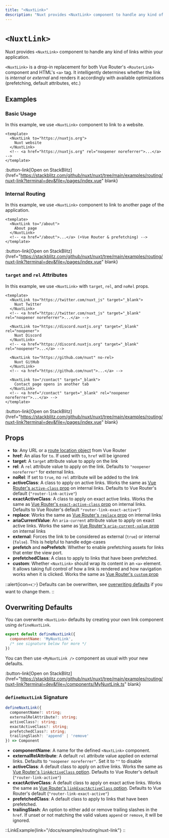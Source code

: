 ```yaml
---
title: "<NuxtLink>"
description: "Nuxt provides <NuxtLink> component to handle any kind of links within your application."
---
```


# `<NuxtLink>`

Nuxt provides `<NuxtLink>` component to handle any kind of links within your application.

`<NuxtLink>` is a drop-in replacement for both Vue Router's `<RouterLink>` component and HTML's `<a>` tag. It intelligently determines whether the link is _internal_ or _external_ and renders it accordingly with available optimizations (prefetching, default attributes, etc.)

## Examples

### Basic Usage

In this example, we use `<NuxtLink>` component to link to a website.

```vue [app.vue]
<template>
  <NuxtLink to="https://nuxtjs.org">
    Nuxt website
  </NuxtLink>
  <!-- <a href="https://nuxtjs.org" rel="noopener noreferrer">...</a> -->
</template>
```

:button-link[Open on StackBlitz]{href="https://stackblitz.com/github/nuxt/nuxt/tree/main/examples/routing/nuxt-link?terminal=dev&file=/pages/index.vue" blank}

### Internal Routing

In this example, we use `<NuxtLink>` component to link to another page of the application.

```vue [pages/index.vue]
<template>
  <NuxtLink to="/about">
    About page
  </NuxtLink>
  <!-- <a href="/about">...</a> (+Vue Router & prefetching) -->
</template>
```

:button-link[Open on StackBlitz]{href="https://stackblitz.com/github/nuxt/nuxt/tree/main/examples/routing/nuxt-link?terminal=dev&file=/pages/index.vue" blank}

### `target` and `rel` Attributes

In this example, we use `<NuxtLink>` with `target`, `rel`, and `noRel` props.

```vue [app.vue]
<template>
  <NuxtLink to="https://twitter.com/nuxt_js" target="_blank">
    Nuxt Twitter
  </NuxtLink>
  <!-- <a href="https://twitter.com/nuxt_js" target="_blank" rel="noopener noreferrer">...</a> -->

  <NuxtLink to="https://discord.nuxtjs.org" target="_blank" rel="noopener">
    Nuxt Discord
  </NuxtLink>
  <!-- <a href="https://discord.nuxtjs.org" target="_blank" rel="noopener">...</a> -->

  <NuxtLink to="https://github.com/nuxt" no-rel>
    Nuxt GitHub
  </NuxtLink>
  <!-- <a href="https://github.com/nuxt">...</a> -->

  <NuxtLink to="/contact" target="_blank">
    Contact page opens in another tab
  </NuxtLink>
  <!-- <a href="/contact" target="_blank" rel="noopener noreferrer">...</a> -->
</template>
```

:button-link[Open on StackBlitz]{href="https://stackblitz.com/github/nuxt/nuxt/tree/main/examples/routing/nuxt-link?terminal=dev&file=/pages/index.vue" blank}

## Props

- **to**: Any URL or a [route location object](https://router.vuejs.org/api/interfaces/RouteLocation.html) from Vue Router
- **href**: An alias for `to`. If used with `to`, `href` will be ignored
- **target**: A `target` attribute value to apply on the link
- **rel**: A `rel` attribute value to apply on the link. Defaults to `"noopener noreferrer"` for external links.
- **noRel**: If set to `true`, no `rel` attribute will be added to the link
- **activeClass**: A class to apply on active links. Works the same as [Vue Router's `active-class` prop](https://router.vuejs.org/api/interfaces/RouterLinkProps.html#Properties-activeClass) on internal links. Defaults to Vue Router's default (`"router-link-active"`)
- **exactActiveClass**: A class to apply on exact active links. Works the same as [Vue Router's `exact-active-class` prop](https://router.vuejs.org/api/interfaces/RouterLinkProps.html#Properties-exactActiveClass) on internal links. Defaults to Vue Router's default `"router-link-exact-active"`)
- **replace**: Works the same as [Vue Router's `replace` prop](https://router.vuejs.org/api/interfaces/RouteLocationOptions.html#Properties-replace) on internal links
- **ariaCurrentValue**: An `aria-current` attribute value to apply on exact active links. Works the same as [Vue Router's `aria-current-value` prop](https://router.vuejs.org/api/interfaces/RouterLinkProps.html#Properties-ariaCurrentValue) on internal links
- **external**: Forces the link to be considered as external (`true`) or internal (`false`). This is helpful to handle edge-cases
- **prefetch** and **noPrefetch**: Whether to enable prefetching assets for links that enter the view port.
- **prefetchedClass**: A class to apply to links that have been prefetched.
- **custom**: Whether `<NuxtLink>` should wrap its content in an `<a>` element. It allows taking full control of how a link is rendered and how navigation works when it is clicked. Works the same as [Vue Router's `custom` prop](https://router.vuejs.org/api/interfaces/RouterLinkProps.html#Properties-custom)

::alert{icon=👉}
Defaults can be overwritten, see [overwriting defaults](#overwriting-defaults) if you want to change them.
::

## Overwriting Defaults

You can overwrite `<NuxtLink>` defaults by creating your own link component using `defineNuxtLink`.

```js [components/MyNuxtLink.ts]
export default defineNuxtLink({
  componentName: 'MyNuxtLink',
  /* see signature below for more */
})
```

You can then use `<MyNuxtLink />` component as usual with your new defaults.

:button-link[Open on StackBlitz]{href="https://stackblitz.com/github/nuxt/nuxt/tree/main/examples/routing/nuxt-link?terminal=dev&file=/components/MyNuxtLink.ts" blank}

### `defineNuxtLink` Signature

```ts
defineNuxtLink({
  componentName?: string;
  externalRelAttribute?: string;
  activeClass?: string;
  exactActiveClass?: string;
  prefetchedClass?: string;
  trailingSlash?: 'append' | 'remove'
}) => Component
```

- **componentName**: A name for the defined `<NuxtLink>` component.
- **externalRelAttribute**: A default `rel` attribute value applied on external links. Defaults to `"noopener noreferrer"`. Set it to `""` to disable
- **activeClass**: A default class to apply on active links. Works the same as [Vue Router's `linkActiveClass` option](https://router.vuejs.org/api/interfaces/RouterOptions.html#Properties-linkActiveClass). Defaults to Vue Router's default (`"router-link-active"`)
- **exactActiveClass**: A default class to apply on exact active links. Works the same as [Vue Router's `linkExactActiveClass` option](https://router.vuejs.org/api/interfaces/RouterOptions.html#Properties-linkExactActiveClass). Defaults to Vue Router's default (`"router-link-exact-active"`)
- **prefetchedClass**: A default class to apply to links that have been prefetched.
- **trailingSlash**: An option to either add or remove trailing slashes in the `href`. If unset or not matching the valid values `append` or `remove`, it will be ignored.

::LinkExample{link="/docs/examples/routing/nuxt-link"}
::
